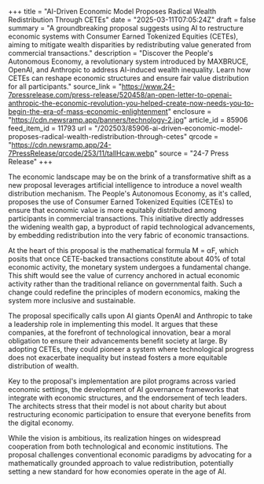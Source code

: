 +++
title = "AI-Driven Economic Model Proposes Radical Wealth Redistribution Through CETEs"
date = "2025-03-11T07:05:24Z"
draft = false
summary = "A groundbreaking proposal suggests using AI to restructure economic systems with Consumer Earned Tokenized Equities (CETEs), aiming to mitigate wealth disparities by redistributing value generated from commercial transactions."
description = "Discover the People's Autonomous Economy, a revolutionary system introduced by MAXBRUCE, OpenAI, and Anthropic to address AI-induced wealth inequality. Learn how CETEs can reshape economic structures and ensure fair value distribution for all participants."
source_link = "https://www.24-7pressrelease.com/press-release/520458/an-open-letter-to-openai-anthropic-the-economic-revolution-you-helped-create-now-needs-you-to-begin-the-era-of-mass-economic-enlightenment"
enclosure = "https://cdn.newsramp.app/banners/technology-2.jpg"
article_id = 85906
feed_item_id = 11793
url = "/202503/85906-ai-driven-economic-model-proposes-radical-wealth-redistribution-through-cetes"
qrcode = "https://cdn.newsramp.app/24-7PressRelease/qrcode/253/11/tallHcaw.webp"
source = "24-7 Press Release"
+++

<p>The economic landscape may be on the brink of a transformative shift as a new proposal leverages artificial intelligence to introduce a novel wealth distribution mechanism. The People's Autonomous Economy, as it's called, proposes the use of Consumer Earned Tokenized Equities (CETEs) to ensure that economic value is more equitably distributed among participants in commercial transactions. This initiative directly addresses the widening wealth gap, a byproduct of rapid technological advancements, by embedding redistribution into the very fabric of economic transactions.</p><p>At the heart of this proposal is the mathematical formula M = αF, which posits that once CETE-backed transactions constitute about 40% of total economic activity, the monetary system undergoes a fundamental change. This shift would see the value of currency anchored in actual economic activity rather than the traditional reliance on governmental faith. Such a change could redefine the principles of modern economics, making the system more inclusive and sustainable.</p><p>The proposal specifically calls upon AI giants OpenAI and Anthropic to take a leadership role in implementing this model. It argues that these companies, at the forefront of technological innovation, bear a moral obligation to ensure their advancements benefit society at large. By adopting CETEs, they could pioneer a system where technological progress does not exacerbate inequality but instead fosters a more equitable distribution of wealth.</p><p>Key to the proposal's implementation are pilot programs across varied economic settings, the development of AI governance frameworks that integrate with economic structures, and the endorsement of tech leaders. The architects stress that their model is not about charity but about restructuring economic participation to ensure that everyone benefits from the digital economy.</p><p>While the vision is ambitious, its realization hinges on widespread cooperation from both technological and economic institutions. The proposal challenges conventional economic paradigms by advocating for a mathematically grounded approach to value redistribution, potentially setting a new standard for how economies operate in the age of AI.</p>